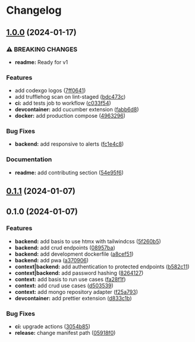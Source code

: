# Changelog

## [1.0.0](https://github.com/bastean/codexgo/compare/v0.1.1...v1.0.0) (2024-01-17)

### ⚠ BREAKING CHANGES

- **readme:** Ready for v1

### Features

- add codexgo logos ([7ff0641](https://github.com/bastean/codexgo/commit/7ff0641a5db2df5f180242e3d05d93c1ba0cfc92))
- add trufflehog scan on lint-staged ([bdc473c](https://github.com/bastean/codexgo/commit/bdc473c56a446e0268c1ed02222af2a37185c244))
- **ci:** add tests job to workflow ([c033f54](https://github.com/bastean/codexgo/commit/c033f5429ddbe07f55281a921b706e6820537ffa))
- **devcontainer:** add cucumber extension ([fabb6d8](https://github.com/bastean/codexgo/commit/fabb6d8e990b87a71f0152cdeb43b6c28f3cd878))
- **docker:** add production compose ([4963296](https://github.com/bastean/codexgo/commit/49632964e8a238fd676204cd4eb0bff03a959ac7))

### Bug Fixes

- **backend:** add responsive to alerts ([fc1e4c8](https://github.com/bastean/codexgo/commit/fc1e4c80ba071edc7bfaf39a43bae4aaad8f5b1d))

### Documentation

- **readme:** add contributing section ([54e95f6](https://github.com/bastean/codexgo/commit/54e95f65a5deddd73e1021ad520c848a75ca29cc))

## [0.1.1](https://github.com/bastean/codexgo/compare/v0.1.0...v0.1.1) (2024-01-07)

## 0.1.0 (2024-01-07)

### Features

- **backend:** add basis to use htmx with tailwindcss ([5f260b5](https://github.com/bastean/codexgo/commit/5f260b5a594c0eaa50324d04f715f614145f7adc))
- **backend:** add crud endpoints ([08957ba](https://github.com/bastean/codexgo/commit/08957ba38446d9c3d52e75d225f5b77c1541c7f3))
- **backend:** add development dockerfile ([a8cef51](https://github.com/bastean/codexgo/commit/a8cef51c8f158fac22c71a567441b3efb49abfc8))
- **backend:** add pwa ([a370906](https://github.com/bastean/codexgo/commit/a3709064ba027b9c2e60cd157de55c95e41802a3))
- **context|backend:** add authentication to protected endpoints ([b582c11](https://github.com/bastean/codexgo/commit/b582c112f11e9a206fd037a2ecd7ea2bafa252ce))
- **context|backend:** add password hashing ([8264127](https://github.com/bastean/codexgo/commit/82641276144048800e1a99ac0806f3a1402f98a7))
- **context:** add basis to run use cases ([fa28f1f](https://github.com/bastean/codexgo/commit/fa28f1f87471e6c84dccdcebd35fc198bb46b96d))
- **context:** add crud use cases ([d503539](https://github.com/bastean/codexgo/commit/d5035397c7485e2826e4ed4cf594db2f32ef7145))
- **context:** add mongo repository adapter ([f25a793](https://github.com/bastean/codexgo/commit/f25a7931fab225edebc6e03a4f6f0a124a8ab05d))
- **devcontainer:** add prettier extension ([d833c1b](https://github.com/bastean/codexgo/commit/d833c1b62defdc6407534662358c89396948e7dc))

### Bug Fixes

- **ci:** upgrade actions ([3054b85](https://github.com/bastean/codexgo/commit/3054b85e405293668d0e2647b584e7cb0f815710))
- **release:** change manifest path ([05918f0](https://github.com/bastean/codexgo/commit/05918f0961fed086665c3e8572efcee5cdf9a025))
